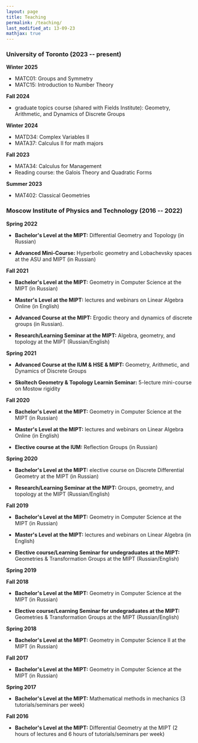 ```yaml
---
layout: page
title: Teaching
permalink: /teaching/
last_modified_at: 13-09-23
mathjax: true
---
```



### **University of Toronto (2023 -- present)**

**Winter 2025**

- MATC01: Groups and Symmetry
- MATC15: Introduction to Number Theory

**Fall 2024**

- graduate topics course (shared with Fields Institute): Geometry, Arithmetic, and Dynamics of Discrete Groups

**Winter 2024**

- MATD34: Complex Variables II
- MATA37: Calculus II for math majors

**Fall 2023**

- MATA34: Calculus for Management
- Reading course: the Galois Theory and Quadratic Forms

**Summer 2023**

- MAT402: Classical Geometries


### **Moscow Institute of Physics and Technology (2016 -- 2022)**

**Spring 2022**

- **Bachelor's Level at the MIPT:** Differential Geometry and Topology (in Russian)

- **Advanced Mini-Course:** Hyperbolic geometry and Lobachevsky spaces at the ASU and MIPT (in Russian)

**Fall 2021**

- **Bachelor's Level at the MIPT:** Geometry in Computer Science at the MIPT (in Russian)

- **Master's Level at the MIPT:** lectures and webinars on Linear Algebra Online (in English)

- **Advanced Course at the MIPT:** Ergodic theory and dynamics of discrete groups (in Russian).

- **Research/Learning Seminar at the MIPT:** Algebra, geometry, and topology at the MIPT (Russian/English)


**Spring 2021**

- **Advanced Course at the IUM & HSE & MIPT:** Geometry, Arithmetic, and Dynamics of Discrete Groups

- **Skoltech Geometry & Topology Learnin Seminar:** 5-lecture mini-course on Mostow rigidity

**Fall 2020**

- **Bachelor's Level at the MIPT:** Geometry in Computer Science at the MIPT (in Russian)

- **Master's Level at the MIPT:** lectures and webinars on Linear Algebra Online (in English)

- **Elective course at the IUM:** Reflection Groups (in Russian)


**Spring 2020**

- **Bachelor's Level at the MIPT:** elective course on Discrete Differential Geometry at the MIPT (in Russian)

- **Research/Learning Seminar at the MIPT:** Groups, geometry, and topology at the MIPT (Russian/English)


**Fall 2019**

- **Bachelor's Level at the MIPT:** Geometry in Computer Science at the MIPT (in Russian)

- **Master's Level at the MIPT:** lectures and webinars on Linear Algebra (in English)

- **Elective course/Learning Seminar for undegraduates at the MIPT:** Geometries & Transformation Groups at the MIPT (Russian/English)

**Spring 2019**


**Fall 2018**

- **Bachelor's Level at the MIPT:** Geometry in Computer Science at the MIPT (in Russian)

- **Elective course/Learning Seminar for undegraduates at the MIPT:** Geometries & Transformation Groups at the MIPT (Russian/English)


**Spring 2018**

- **Bachelor's Level at the MIPT:** Geometry in Computer Science II at the MIPT (in Russian)

**Fall 2017**

- **Bachelor's Level at the MIPT:** Geometry in Computer Science at the MIPT (in Russian)

**Spring 2017**

- **Bachelor's Level at the MIPT:** Mathematical methods in mechanics (3 tutorials/seminars per week)

**Fall 2016**

- **Bachelor's Level at the MIPT:** Differential Geometry at the MIPT (2 hours of lectures and 6 hours of tutorials/seminars per week) 


